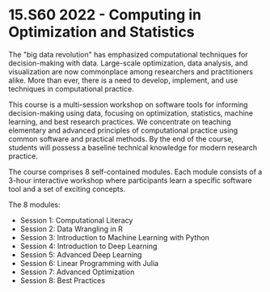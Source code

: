 
# 15.S60 2022 - Computing in Optimization and Statistics

The "big data revolution" has emphasized computational techniques for decision-making with data. Large-scale optimization, data analysis, and visualization are now
commonplace among researchers and practitioners alike. More than ever, there is a need to develop, implement, and use techniques in computational practice.

This course is a multi-session workshop on software tools for informing decision-making using data, focusing on optimization, statistics, machine learning, and best research practices. We concentrate on teaching elementary and advanced principles of computational practice using common software and practical methods. By the end of the course, students will possess a baseline technical knowledge for modern research practice. 

The course comprises 8 self-contained modules. Each module consists of a 3-hour interactive workshop where participants learn a specific software tool and a set of exciting concepts.

The 8 modules:

- Session 1: Computational Literacy
- Session 2: Data Wrangling in R
- Session 3: Introduction to Machine Learning with Python
- Session 4: Introduction to Deep Learning
- Session 5: Advanced Deep Learning
- Session 6: Linear Programming with Julia
- Session 7: Advanced Optimization
- Session 8: Best Practices
